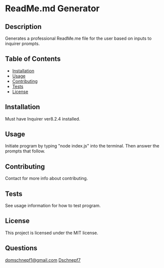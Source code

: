
# ReadMe.md Generator

## Description

Generates a professional ReadMe.me file for the user based on inputs to inquirer prompts.

## Table of Contents

- [Installation](#installation)
- [Usage](#usage)
- [Contributing](#contributing)
- [Tests](#tests)
- [License](#license)

## Installation

Must have Inquirer ver8.2.4 installed.

## Usage

Initiate program by typing "node index.js" into the terminal. Then answer the prompts that follow.

## Contributing

Contact for more info about contributing.

## Tests

See usage information for how to test program.

## License

This project is licensed under the MIT license.

## Questions

domschnepf1@gmail.com
[Dschnepf7](https://github.com/Dschnepf7?tab=repositories)

